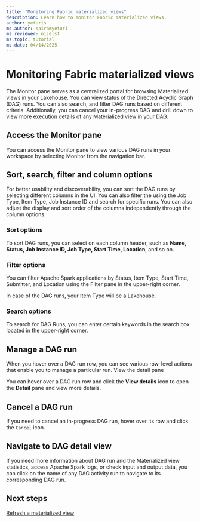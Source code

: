 ```yaml
---
title: "Monitoring Fabric materialized views"
description: Learn how to monitor Fabric materialized views.
author: yeturis
ms.author: sairamyeturi
ms.reviewer: nijelsf
ms.topic: tutorial
ms.date: 04/14/2025
---
```


# Monitoring Fabric materialized views

The Monitor pane serves as a centralized portal for browsing Materialized views in your Lakehouse. You can view status of the Directed Acyclic Graph (DAG) runs. You can also search, and filter DAG runs based on different criteria. Additionally, you can cancel your in-progress DAG and drill down to view more execution details of any Materialized view in your DAG.

## Access the Monitor pane

You can access the Monitor pane to view various DAG runs in your workspace by selecting Monitor from the navigation bar.
  
## Sort, search, filter and column options

For better usability and discoverability, you can sort the DAG runs by selecting different columns in the UI. You can also filter the using the Job Type, Item Type, Job Instance ID and search for specific runs. You can also adjust the display and sort order of the columns independently through the column options.

### Sort options

To sort DAG runs, you can select on each column header, such as **Name, Status, Job Instance ID,  Job Type, Start Time, Location**, and so on.
 
### Filter options
You can filter Apache Spark applications by Status, Item Type, Start Time, Submitter, and Location using the Filter pane in the upper-right corner.

In case of the DAG runs, your Item Type will be a Lakehouse.
 
### Search options

To search for DAG Runs, you can enter certain keywords in the search box located in the upper-right corner.
 
## Manage a DAG run

When you hover over a DAG run row, you can see various row-level actions that enable you to manage a particular run.
View the detail pane

You can hover over a DAG run row and click the **View details** icon to open the **Detail** pane and view more details.
 
## Cancel a DAG run

If you need to cancel an in-progress DAG run, hover over its row and click the `Cancel` icon.
 
## Navigate to DAG detail view

If you need more information about DAG run and the Materialized view statistics, access Apache Spark logs, or check input and output data, you can click on the name of any DAG activity run to navigate to its corresponding DAG run.

## Next steps

[Refresh a materialized view](./refresh-materialized-view.md)
  
